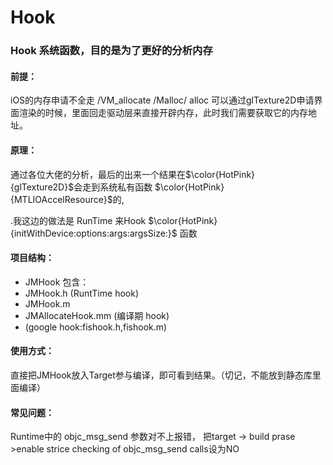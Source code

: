 # Hook

### Hook 系统函数，目的是为了更好的分析内存
#### 前提：
 iOS的内存申请不全走 /VM_allocate /Malloc/ alloc 可以通过glTexture2D申请界面渲染的时候，里面回走驱动层来直接开辟内存，此时我们需要获取它的内存地址。

#### 原理：
通过各位大佬的分析，最后的出来一个结果在$\color{HotPink}{glTexture2D}$会走到系统私有函数 $\color{HotPink}{MTLIOAccelResource}$的,

.我这边的做法是 RunTime 来Hook 
$\color{HotPink}{initWithDevice:options:args:argsSize:}$
函数

#### 项目结构：
*  JMHook 包含：
 * JMHook.h (RuntTime hook)
 * JMHook.m
 * JMAllocateHook.mm (编译期 hook)
 * (google hook:fishook.h,fishook.m)

#### 使用方式：
直接把JMHook放入Target参与编译，即可看到结果。（切记，不能放到静态库里面编译）

#### 常见问题：
Runtime中的 objc_msg_send 参数对不上报错，
把target -> build prase >enable strice checking of objc_msg_send calls设为NO